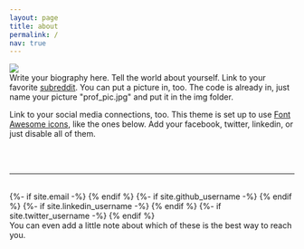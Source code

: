 ```yaml
---
layout: page
title: about
permalink: /
nav: true
---
```


<img class="col one right" src="{{ site.baseurl }}/assets/img/prof_pic.jpg">

<br/>
Write your biography here. Tell the world about yourself. Link to your favorite <a href="http://reddit.com" target="blank">subreddit</a>. You can put a picture in, too. The code is already in, just name your picture "prof_pic.jpg" and put it in the img folder. 

Link to your social media connections, too. This theme is set up to use <a href="http://fortawesome.github.io/Font-Awesome/" target="blank">Font Awesome icons</a>, like the ones below. Add your facebook, twitter, linkedin, or just disable all of them. 


<br/>
<br/>
<hr/>
<br/>
<div class="contacticon center">
    {%- if site.email -%}
	<a href="mailto:{{ site.email }}"><i class="fa fa-envelope-square"></i></a>
    {% endif %}
    {%- if site.github_username -%}
	<a href="https://github.com/{{ site.github_username }}" target="_blank"><i class="fa-brands fa-square-github"></i></a>
    {% endif %}
    {%- if site.linkedin_username -%}
	<a href="https://www.linkedin.com/in/{{ site.linkedin_username }}" target="_blank"><i class="fa-brands fa-linkedin"></i></a>
    {% endif %}
    {%- if site.twitter_username -%}
	<a href="https://twitter.com/{{ site.twitter_username }}" target="_blank"><i class="fa-brands fa-square-x-twitter"></i></a>
    {% endif %}
</div>

<div class="col three caption">
	You can even add a little note about which of these is the best way to reach you.
</div>
